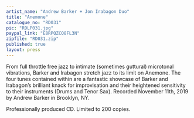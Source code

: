 ```yaml
---
artist_name: "Andrew Barker + Jon Irabagon Duo"
title: "Anemone"
catalogue_no: "RD031"
pic: "RDLP031.jpg"
paypal_link: "E8RPQZCQ8FL3N"
zipfile: "RD031.zip"
published: true
layout: press
---
```

From full throttle free jazz to intimate (sometimes guttural) microtonal vibrations, Barker and Irabagon stretch jazz to its limit on Anemone. The four tunes contained within are a fantastic showcase of Barker and Irabagon’s brilliant knack for improvisation and their heightened sensitivity to their instruments (Drums and Tenor Sax). Recorded November 11th, 2019 by Andrew Barker in Brooklyn, NY.

Professionally produced CD. Limited to 200 copies.
